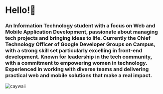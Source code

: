 

<h1 align="left">Hello!👋</h1>
<h3 align="left">An Information Technology student with a focus on Web and Mobile Application Development, passionate about managing tech projects and bringing ideas to life. Currently the Chief Technology Officer of Google Developer Groups on Campus, with a strong skill set particularly excelling in front-end development. Known for leadership in the tech community, with a commitment to empowering women in technology. Experienced in working with diverse teams and delivering practical web and mobile solutions that make a real impact.</h3>
<p align="left"> <img src="https://komarev.com/ghpvc/?username=caywaii&label=Profile%20views&color=0e75b6&style=flat" alt="caywaii" /> </p>




